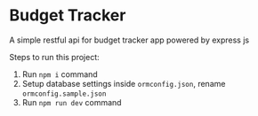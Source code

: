 # Budget Tracker

A simple restful api for budget tracker app powered by express js

Steps to run this project:

1. Run `npm i` command
2. Setup database settings inside `ormconfig.json`, rename `ormconfig.sample.json`
3. Run `npm run dev` command
